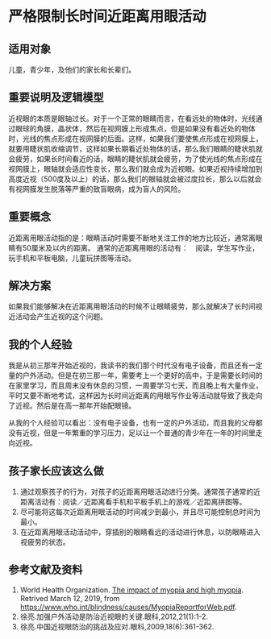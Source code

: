 ﻿# 严格限制长时间近距离用眼活动

## 适用对象

儿童，青少年，及他们的家长和长辈们。

## 重要说明及逻辑模型

近视眼的本质是眼轴过长。对于一个正常的眼睛而言，在看远处的物体时，光线通过眼球的角膜，晶状体，然后在视网膜上形成焦点，但是如果没有看近处的物体时，光线的焦点形成在视网膜的后面。这样，如果我们要使焦点形成在视网膜上，就要用睫状肌收缩调节，这样如果长期看近处物体的话，那么我们眼睛的睫状肌就会疲劳，如果长时间看近的话，眼睛的睫状肌就会疲劳，为了使光线的焦点形成在视网膜上，眼轴就会适应性变长，那么我们就会成为近视眼。如果近视持续增加到高度近视（500度及以上）的话，那么我们的眼轴就会被过度拉长，那么以后就会有视网膜发生脱落等严重的致盲眼病，成为盲人的风险。

## 重要概念

近距离用眼活动指的是：眼睛活动时需要不断地关注工作的地方比较近，通常离眼睛有50厘米及以内的距离。 通常的近距离用眼的活动有：　阅读，学生写作业，玩手机和平板电脑，儿童玩拼图等活动。

## 解决方案

如果我们能够解决在近距离用眼活动的时候不让眼睛疲劳，那么就解决了长时间视近活动会产生近视的这个问题。

## 我的个人经验

我是从初三那年开始近视的，我读书的我们那个时代没有电子设备，而且还有一定量的户外活动。但是在初三那一年，需要考上一个更好的高中，于是需要长时间的在家里学习，而且周末没有休息的习惯，一周要学习七天，而且晚上有大量作业，平时又要不断地考试，这样因为长时间近距离的用眼写作业等活动就导致了我走向了近视。然后是在高一那年开始配眼镜。

从我的个人经验可以看出：没有电子设备，也有一定的户外活动，而且我的父母都没有近视，但是一年繁重的学习压力，足以让一个普通的青少年在一年的时间里走向近视。

## 孩子家长应该这么做

1. 通过观察孩子的行为，对孩子的近距离用眼活动进行分类。通常孩子通常的近距离活动有：阅读／近距离看手机和平板手机上的游戏／近距离拼图等。
2. 尽可能将这每次近距离用眼活动的时间减少到最小，并且尽可能控制总时间为最小。
3. 在近距离用眼活动活动中，穿插别的眼睛看远的活动进行休息，以防眼睛进入视疲劳的状态。

## 参考文献及资料

1. World Health Organization. [The impact of myopia and high myopia](https://www.who.int/blindness/causes/MyopiaReportforWeb.pdf). Retrived March 12, 2019, from https://www.who.int/blindness/causes/MyopiaReportforWeb.pdf.
2. 徐亮.加强户外活动是防治近视眼的关键.眼科,2012,21(1):1-2.
3. 徐亮.中国近视眼防治的挑战及应对.眼科,2009,18(6):361-362.